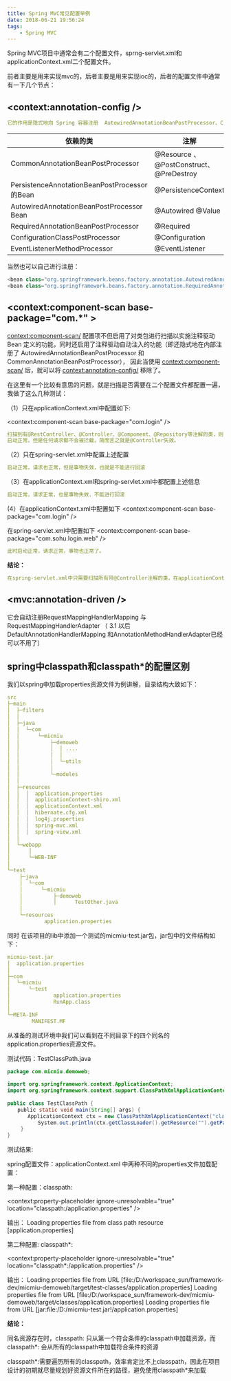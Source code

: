 ```yaml
---
title: Spring MVC常见配置举例
date: 2018-06-21 19:56:24
tags: 
    - Spring MVC
---
```


Spring MVC项目中通常会有二个配置文件，sprng-servlet.xml和applicationContext.xml二个配置文件。

前者主要是用来实现mvc的，后者主要是用来实现ioc的，后者的配置文件中通常有一下几个节点：

## <context:annotation-config />

```yaml
它的作用是隐式地向 Spring 容器注册  AutowiredAnnotationBeanPostProcessor、CommonAnnotationBeanPostProcessor、PersistenceAnnotationBeanPostProcessor、RequiredAnnotationBeanPostProcessor 这4个BeanPostProcessor。其作用是如果你想在程序中使用注解，就必须先注册该注解对应的类，如下图所示：
```

依赖的类	| 注解
---|---
CommonAnnotationBeanPostProcessor	| @Resource 、@PostConstruct、@PreDestroy
PersistenceAnnotationBeanPostProcessor的Bean	| @PersistenceContext
AutowiredAnnotationBeanPostProcessor Bean	| @Autowired  @Value
RequiredAnnotationBeanPostProcessor | 	@Required
ConfigurationClassPostProcessor|@Configuration
EventListenerMethodProcessor|@EventListener

当然也可以自己进行注册：

```java
<bean class="org.springframework.beans.factory.annotation.AutowiredAnnotationBeanPostProcessor "/> 
<bean class="org.springframework.beans.factory.annotation.RequiredAnnotationBeanPostProcessor"/> 
```
## <context:component-scan base-package="com.*" >

<context:component-scan/> 配置项不但启用了对类包进行扫描以实施注释驱动 Bean 定义的功能，同时还启用了注释驱动自动注入的功能（即还隐式地在内部注册了 AutowiredAnnotationBeanPostProcessor 和 CommonAnnotationBeanPostProcessor），
因此当使用 <context:component-scan/> 后，就可以将 <context:annotation-config/> 移除了。

 在这里有一个比较有意思的问题，就是扫描是否需要在二个配置文件都配置一遍，我做了这么几种测试：
 
 （1）只在applicationContext.xml中配置如下:
 
   <context:component-scan base-package="com.login" />

```yaml
扫描到有@RestController、@Controller、@Compoment、@Repository等注解的类，则把这些类注册为Bean。　　
启动正常，但是任何请求都不会被拦截，简而言之就是@Controller失效。
```
 （2）只在spring-servlet.xml中配置上述配置
 
```yaml
启动正常，请求也正常，但是事物失效，也就是不能进行回滚
```
 （3）在applicationContext.xml和spring-servlet.xml中都配置上述信息
 ```yaml
启动正常，请求正常，也是事物失效，不能进行回滚
```
 (4）在applicationContext.xml中配置如下
<context:component-scan base-package="com.login" />

在spring-servlet.xml中配置如下
<context:component-scan base-package="com.sohu.login.web" />
 
```yaml
此时启动正常，请求正常，事物也正常了。
```

**结论：**
```yaml
在spring-servlet.xml中只需要扫描所有带@Controller注解的类，在applicationContext中可以扫描所有其他带有注解的类（也可以过滤掉带@Controller注解的类）。
```

## <mvc:annotation-driven />

它会自动注册RequestMappingHandlerMapping 与RequestMappingHandlerAdapter （ 3.1 以后DefaultAnnotationHandlerMapping 和AnnotationMethodHandlerAdapter已经可以不用了）

## spring中classpath和classpath*的配置区别

我们以spring中加载properties资源文件为例讲解，目录结构大致如下：

```yaml
src
├─main
│  ├─filters
│  │
│  ├─java
│  │  └─com
│  │      └─micmiu
│  │          ├─demoweb
│  │          │  │ ....
│  │          │  │
│  │          │  └─utils
│  │          │
│  │          └─modules
│  │
│  ├─resources
│  │  │  application.properties
│  │  │  applicationContext-shiro.xml
│  │  │  applicationContext.xml
│  │  │  hibernate.cfg.xml
│  │  │  log4j.properties
│  │  │  spring-mvc.xml
│  │  │  spring-view.xml
│  │
│  └─webapp
│      │
│      └─WEB-INF
│
└─test
    ├─java
    │  └─com
    │      └─micmiu
    │          ├─demoweb
    │          │      TestOther.java
    │
    └─resources
            application.properties
```

同时 在该项目的lib中添加一个测试的micmiu-test.jar包，jar包中的文件结构如下：

```yaml
micmiu-test.jar
│  application.properties
│
├─com
│  └─micmiu
│      └─test
│              application.properties
│              RunApp.class
│
└─META-INF
        MANIFEST.MF
```

从准备的测试环境中我们可以看到在不同目录下的四个同名的application.properties资源文件。

测试代码：TestClassPath.java  

```java
package com.micmiu.demoweb;
 
import org.springframework.context.ApplicationContext;
import org.springframework.context.support.ClassPathXmlApplicationContext;
 
public class TestClassPath {
　　public static void main(String[] args) {
　　　　ApplicationContext ctx = new ClassPathXmlApplicationContext("classpath:/applicationContext.xml");
　　　　　　System.out.println(ctx.getClassLoader().getResource("").getPath());
 　　}
}
```
测试结果:

spring配置文件：applicationContext.xml 中两种不同的properties文件加载配置：

第一种配置：classpath:

<context:property-placeholder ignore-unresolvable="true" location="classpath:/application.properties" />
 
输出：
Loading properties file from class path resource [application.properties]

第二种配置: classpath*:

<context:property-placeholder ignore-unresolvable="true"  location="classpath*:/application.properties" />

输出：
Loading properties file from URL [file:/D:/workspace_sun/framework-dev/micmiu-demoweb/target/test-classes/application.properties]
Loading properties file from URL [file:/D:/workspace_sun/framework-dev/micmiu-demoweb/target/classes/application.properties]
Loading properties file from URL [jar:file:/D:/micmiu-test.jar!/application.properties]

**结论：**

同名资源存在时，classpath: 只从第一个符合条件的classpath中加载资源，而classpath*: 会从所有的classpath中加载符合条件的资源

classpath*:需要遍历所有的classpath，效率肯定比不上classpath，因此在项目设计的初期就尽量规划好资源文件所在的路径，避免使用classpath*来加载